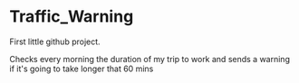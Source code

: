 # Traffic_Warning

First little github project.

Checks every morning the duration of my trip to work and sends a warning if it's going to take longer that 60 mins
